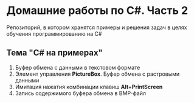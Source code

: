 # Домашние работы по C#. Часть 2
Репозиторий, в котором хранятся примеры и решения задач в целях обучения программированию на C#

## Тема "C# на примерах"

1. Буфер обмена с данными в текстовом формате
2. Элемент управления **PictureBox**. Буфер обмена с растровыми данными
3. Имитация нажатия комбинации клавиш **Alt**+**PrintScreen**
4. Запись содержимого буфера обмена в BMP-файл 